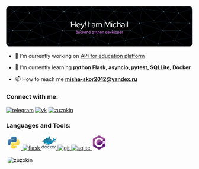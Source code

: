 <p align="center">
  <img src="img/github-header-image.png"/>
</p>

- 🔭 I’m currently working on [API for education platform](https://github.com/Zuzokin/education-platform-API)

- 🌱 I’m currently learning **python Flask, asyncio, pytest, SQLLite, Docker**

- 📫 How to reach me **misha-skor2012@yandex.ru**

<h3 align="left">Connect with me:</h3>
<p align="left">
<a href="https://t.me/mishaskor" target="blank"><img align="center" src="https://www.svgrepo.com/show/354443/telegram.svg" alt="telegram" height="30" width="40" /></a>
<a href="https://vk.com/mishaskor" target="blank"><img align="center" src="https://www.svgrepo.com/show/349554/vk.svg" alt="vk" height="30" width="40" /></a>
<a href="https://www.leetcode.com/zuzokin" target="blank"><img align="center" src="https://raw.githubusercontent.com/rahuldkjain/github-profile-readme-generator/master/src/images/icons/Social/leet-code.svg" alt="zuzokin" height="30" width="40" /></a>



<h3 align="left">Languages and Tools:</h3>
<p align="left"> <a href="https://www.python.org" target="_blank" rel="noreferrer"> <img src="https://raw.githubusercontent.com/devicons/devicon/master/icons/python/python-original.svg" alt="python" width="40" height="40"/> </a> <a href="https://flask.palletsprojects.com/" target="_blank" rel="noreferrer"> <img src="https://www.vectorlogo.zone/logos/pocoo_flask/pocoo_flask-icon.svg" alt="flask" width="40" height="40"/> </a> <a href="https://www.docker.com/" target="_blank" rel="noreferrer"> <img src="https://raw.githubusercontent.com/devicons/devicon/master/icons/docker/docker-original-wordmark.svg" alt="docker" width="40" height="40"/> </a> <a href="https://git-scm.com/" target="_blank" rel="noreferrer"> <img src="https://www.vectorlogo.zone/logos/git-scm/git-scm-icon.svg" alt="git" width="40" height="40"/> </a> <a href="https://www.sqlite.org/" target="_blank" rel="noreferrer"> <img src="https://www.vectorlogo.zone/logos/sqlite/sqlite-icon.svg" alt="sqlite" width="40" height="40"/> </a> <a href="https://www.w3schools.com/cs/" target="_blank" rel="noreferrer"> <img src="https://raw.githubusercontent.com/devicons/devicon/master/icons/csharp/csharp-original.svg" alt="csharp" width="40" height="40"/> </a> </p>

<p>&nbsp;<img align="center" src="https://github-readme-stats.vercel.app/api?username=zuzokin&show_icons=true&locale=en" alt="zuzokin" /></p>
